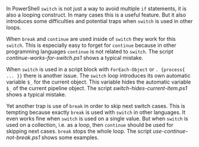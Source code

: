 
In PowerShell `switch` is not just a way to avoid multiple `if` statements, it
is also a looping construct. In many cases this is a useful feature. But it
also introduces some difficulties and potential traps when `switch` is used
in other loops.

When `break` and `continue` are used inside of `switch` they work for this
`switch`. This is especially easy to forget for `continue` because in other
programming languages `continue` is not related to `switch`. The script
*continue-works-for-switch.ps1* shows a typical mistake.

When `switch` is used in a script block with `ForEach-Object` or `. {process{
... }}` there is another issue. The `switch` loop introduces its own automatic
variable `$_` for the current object. This variable hides the automatic
variable `$_` of the current pipeline object. The script
*switch-hides-current-item.ps1* shows a typical mistake.

Yet another trap is use of `break` in order to skip next switch cases. This is
tempting because exactly `break` is used with `switch` in other languages. It
even works fine when `switch` is used on a single value. But when `switch` is
used on a collection, i.e. as a loop, then `continue` should be used for
skipping next cases. `break` stops the whole loop. The script
*use-continue-not-break.ps1* shows some examples.
